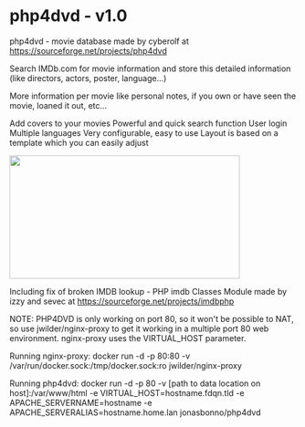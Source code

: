 # php4dvd - v1.0
php4dvd - movie database
made by cyberolf at https://sourceforge.net/projects/php4dvd

Search IMDb.com for movie information and store this detailed information (like directors, actors, poster, language...)

More information per movie like personal notes, if you own or have seen the movie, loaned it out, etc...

Add covers to your movies
Powerful and quick search function
User login
Multiple languages
Very configurable, easy to use
Layout is based on a template which you can easily adjust

<img src="http://php4dvd.sourceforge.net/screenshots/collection.png" width="403" height="216">

Including fix of broken IMDB lookup - PHP imdb Classes
Module made by izzy and sevec at https://sourceforge.net/projects/imdbphp

NOTE: PHP4DVD is only working on port 80, so it won't be possible to NAT, so use jwilder/nginx-proxy to get it working in a multiple port 80 web environment. nginx-proxy uses the VIRTUAL_HOST parameter.

Running nginx-proxy:
docker run -d -p 80:80 -v /var/run/docker.sock:/tmp/docker.sock:ro jwilder/nginx-proxy

Running php4dvd:
docker run -d -p 80 -v [path to data location on host]:/var/www/html -e VIRTUAL_HOST=hostname.fdqn.tld -e APACHE_SERVERNAME=hostname -e APACHE_SERVERALIAS=hostname.home.lan jonasbonno/php4dvd
